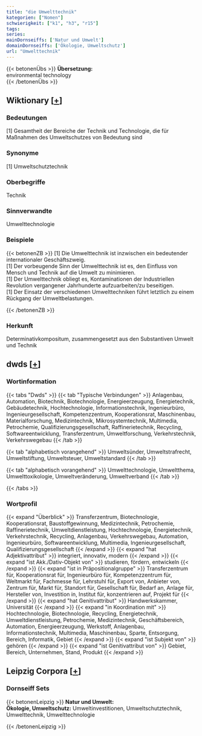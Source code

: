 ```yaml
---
title: "die Umwelttechnik"
kategorien: ["Nomen"]
schwierigkeit: ["k1", "h3", "r15"]
tags:
series:
mainDornseiffs: ['Natur und Umwelt']
domainDornseiffs: ['Ökologie, Umweltschutz']
url: "Umwelttechnik"
---
```


{{< betonenÜbs >}}
**Übersetzung:**  
environmental  technology  
{{< /betonenÜbs >}}

## Wiktionary [[+](https://de.wiktionary.org/wiki/Umwelttechnik)]

### Bedeutungen
[1] Gesamtheit der Bereiche der Technik und Technologie, die für Maßnahmen des Umweltschutzes von Bedeutung sind  

### Synonyme
[1] Umweltschutztechnik  

### Oberbegriffe
Technik  

### Sinnverwandte
Umwelttechnologie  

### Beispiele
{{< betonenZB >}}
[1] Die Umwelttechnik ist inzwischen ein bedeutender internationaler Geschäftszweig.  
[1] Der vorbeugende Sinn der Umwelttechnik ist es, den Einfluss von Mensch und Technik auf die Umwelt zu minimieren.  
[1] Der Umwelttechnik obliegt es, Kontaminationen der Industriellen Revolution vergangener Jahrhunderte aufzuarbeiten/zu beseitigen.  
[1] Der Einsatz der verschiedenen Umwelttechniken führt letztlich zu einem Rückgang der Umweltbelastungen.  

{{< /betonenZB >}}
### Herkunft
Determinativkompositum, zusammengesetzt aus den Substantiven Umwelt und Technik  



## dwds [[+](https://www.dwds.de/wb/Umwelttechnik)]

### Wortinformation
{{< tabs "Dwds" >}}
{{< tab "Typische Verbindungen" >}}
Anlagenbau, Automation, Biotechnik, Biotechnologie, Energieerzeugung, Energietechnik, Gebäudetechnik, Hochtechnologie, Informationstechnik, Ingenieurbüro, Ingenieurgesellschaft, Kompetenzzentrum, Kooperationsrat, Maschinenbau, Materialforschung, Medizintechnik, Mikrosystemtechnik, Multimedia, Petrochemie, Qualifizierungsgesellschaft, Raffinerietechnik, Recycling, Softwareentwicklung, Transferzentrum, Umweltforschung, Verkehrstechnik, Verkehrswegebau
{{< /tab >}}

{{< tab "alphabetisch vorangehend" >}}
Umweltsünder, Umweltstrafrecht, Umweltstiftung, Umweltsteuer, Umweltstandard
{{< /tab >}}

{{< tab "alphabetisch vorangehend" >}}
Umwelttechnologie, Umweltthema, Umwelttoxikologie, Umweltveränderung, Umweltverband
{{< /tab >}}

{{< /tabs >}}

### Wortprofil
{{< expand "Überblick" >}} Transferzentrum, Biotechnologie, Kooperationsrat, Baustoffgewinnung, Medizintechnik, Petrochemie, Raffinerietechnik, Umweltdienstleistung, Hochtechnologie, Energietechnik, Verkehrstechnik, Recycling, Anlagenbau, Verkehrswegebau, Automation, Ingenieurbüro, Softwareentwicklung, Multimedia, Ingenieurgesellschaft, Qualifizierungsgesellschaft {{< /expand >}}
{{< expand "hat Adjektivattribut" >}} integriert, innovativ, modern {{< /expand >}}
{{< expand "ist Akk./Dativ-Objekt von" >}} studieren, fördern, entwickeln {{< /expand >}}
{{< expand "ist in Präpositionalgruppe" >}} Transferzentrum für, Kooperationsrat für, Ingenieurbüro für, Kompetenzzentrum für, Weltmarkt für, Fachmesse für, Lehrstuhl für, Export von, Anbieter von, Zentrum für, Markt für, Standort für, Gesellschaft für, Bedarf an, Anlage für, Hersteller von, Investition in, Institut für, konzentrieren auf, Projekt für {{< /expand >}}
{{< expand "hat Genitivattribut" >}} Handwerkskammer, Universität {{< /expand >}}
{{< expand "in Koordination mit" >}} Hochtechnologie, Biotechnologie, Recycling, Energietechnik, Umweltdienstleistung, Petrochemie, Medizintechnik, Geschäftsbereich, Automation, Energieerzeugung, Werkstoff, Anlagenbau, Informationstechnik, Multimedia, Maschinenbau, Sparte, Entsorgung, Bereich, Informatik, Gebiet {{< /expand >}}
{{< expand "ist Subjekt von" >}} gehören {{< /expand >}}
{{< expand "ist Genitivattribut von" >}} Gebiet, Bereich, Unternehmen, Stand, Produkt {{< /expand >}}

## Leipzig Corpora [[+](https://corpora.uni-leipzig.de/en/res?word=Umwelttechnik&corpusId=deu_newscrawl-public_2018)]

### Dornseiff Sets
{{< betonenLeipzig >}}
**Natur und Umwelt:**  
**Ökologie, Umweltschutz:** Umweltinvestitionen, Umweltschutztechnik, Umwelttechnik, Umwelttechnologie  

{{< /betonenLeipzig >}}
